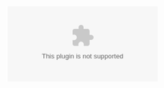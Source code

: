 [![Website prodigyhacking.com](https://img.shields.io/website-up-down-green-red/http/prodigyhacking.com)](https://prodigyhacking.com)
